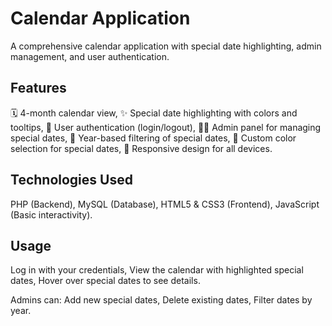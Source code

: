 # Calendar Application
A comprehensive calendar application with special date highlighting, admin management, and user authentication.


## Features
🗓️ 4-month calendar view, 
✨ Special date highlighting with colors and tooltips, 
🔐 User authentication (login/logout), 
👨‍💻 Admin panel for managing special dates, 
📅 Year-based filtering of special dates, 
🎨 Custom color selection for special dates, 
📱 Responsive design for all devices.


## Technologies Used
PHP (Backend), 
MySQL (Database), 
HTML5 & CSS3 (Frontend), 
JavaScript (Basic interactivity).


## Usage
Log in with your credentials, 
View the calendar with highlighted special dates, 
Hover over special dates to see details.

Admins can:
Add new special dates, 
Delete existing dates, 
Filter dates by year.
